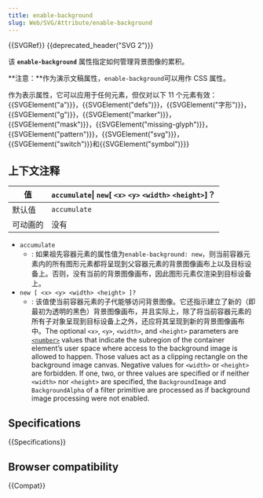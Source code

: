 ```yaml
---
title: enable-background
slug: Web/SVG/Attribute/enable-background
---
```


{{SVGRef}} {{deprecated_header("SVG 2")}}

该 **`enable-background`** 属性指定如何管理背景图像的累积。

**注意：**作为演示文稿属性，`enable-background`可以用作 CSS 属性。

作为表示属性，它可以应用于任何元素，但仅对以下 11 个元素有效：{{SVGElement("a")}}，{{SVGElement("defs")}}，{{SVGElement("字形")}}，{{SVGElement("g")}}，{{SVGElement("marker")}}，{{SVGElement("mask")}}，{{SVGElement("missing-glyph")}}，{{SVGElement("pattern")}}，{{SVGElement("svg")}}，{{SVGElement("switch")}}和{{SVGElement("symbol")}}}

## 上下文注释

| 值       | `accumulate`\| `new`[ `<x>` `<y>` `<width>` `<height>`]？ |
| -------- | --------------------------------------------------------- |
| 默认值   | `accumulate`                                              |
| 可动画的 | 没有                                                      |

- `accumulate`
  - : 如果祖先容器元素的属性值为`enable-background: new`，则当前容器元素内的所有图形元素都将呈现到父容器元素的背景图像画布上以及目标设备上。否则，没有当前的背景图像画布，因此图形元素仅渲染到目标设备上。
- `new [ <x> <y> <width> <height> ]?`
  - : 该值使当前容器元素的子代能够访问背景图像。它还指示建立了新的（即最初为透明的黑色）背景图像画布，并且实际上，除了将当前容器元素的所有子对象呈现到目标设备上之外，还应将其呈现到新的背景图像画布中。The optional `<x>`, `<y>`, `<width>`, and `<height>` parameters are [`<number>`](/zh-CN/docs/Web/SVG/Content_type#Number) values that indicate the subregion of the container elementʼs user space where access to the background image is allowed to happen. Those values act as a clipping rectangle on the background image canvas.
    Negative values for `<width>` or `<height>` are forbidden. If one, two, or three values are specified or if neither `<width>` nor `<height>` are specified, the `BackgroundImage` and `BackgroundAlpha` of a filter primitive are processed as if background image processing were not enabled.

## Specifications

{{Specifications}}

## Browser compatibility

{{Compat}}
